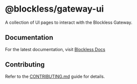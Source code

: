 # @blockless/gateway-ui

A collection of UI pages to interact with the Blockless Gateway.

## Documentation

For the latest documentation, visit [Blockless Docs](https://blockless.network/docs)

## Contributing

Refer to the [CONTRIBUTING.md](./CONTRIBUTING.md) guide for details.
